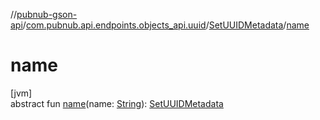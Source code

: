 //[pubnub-gson-api](../../../index.md)/[com.pubnub.api.endpoints.objects_api.uuid](../index.md)/[SetUUIDMetadata](index.md)/[name](name.md)

# name

[jvm]\
abstract fun [name](name.md)(name: [String](https://docs.oracle.com/javase/8/docs/api/java/lang/String.html)): [SetUUIDMetadata](index.md)

